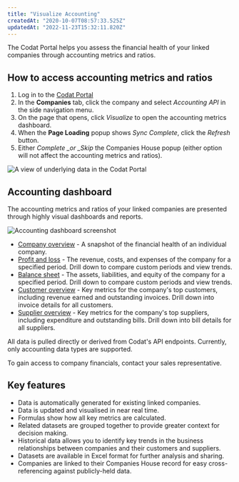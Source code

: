 ```yaml
---
title: "Visualize Accounting"
createdAt: "2020-10-07T08:57:33.525Z"
updatedAt: "2022-11-23T15:32:11.820Z"
---
```


The Codat Portal helps you assess the financial health of your linked companies through accounting metrics and ratios.

## How to access accounting metrics and ratios

1. Log in to the <a href="https://app.codat.io/" target="_blank">Codat Portal</a>
2. In the **Companies** tab, click the company and select _Accounting API_ in the side navigation menu.
3. On the page that opens, click _Visualize_ to open the accounting metrics dashboard.
4. When the **Page Loading** popup shows _Sync Complete_, click the _Refresh_ button.
5. Either _Complete \_or \_Skip_ the Companies House popup (either option will not affect the accounting metrics and ratios).

![A view of underlying data in the Codat Portal](https://files.readme.io/530d62e-Visualize_1.png)

## Accounting dashboard

The accounting metrics and ratios of your linked companies are presented through highly visual dashboards and reports.

![Accounting dashboard screenshot](https://files.readme.io/022dcc5-Accounting2.png)

- [Company overview](https://docs.codat.io/docs/company-overview) - A snapshot of the financial health of an individual company.
- [Profit and loss](https://docs.codat.io/docs/profit-and-loss) - The revenue, costs, and expenses of the company for a specified period. Drill down to compare custom periods and view trends.
- [Balance sheet](https://docs.codat.io/docs/balance-sheet) - The assets, liabilities, and equity of the company for a specified period. Drill down to compare custom periods and view trends.
- [Customer overview](https://docs.codat.io/docs/company-overview) - Key metrics for the company's top customers, including revenue earned and outstanding invoices. Drill down into invoice details for all customers.
- [Supplier overview](https://docs.codat.io/docs/supplier-overview) - Key metrics for the company's top suppliers, including expenditure and outstanding bills. Drill down into bill details for all suppliers.

All data is pulled directly or derived from Codat's API endpoints. Currently, only accounting data types are supported.

To gain access to company financials, contact your sales representative.

## Key features

- Data is automatically generated for existing linked companies.
- Data is updated and visualised in near real time.
- Formulas show how all key metrics are calculated.
- Related datasets are grouped together to provide greater context for decision making.
- Historical data allows you to identify key trends in the business relationships between companies and their customers and suppliers.
- Datasets are available in Excel format for further analysis and sharing.
- Companies are linked to their Companies House record for easy cross-referencing against publicly-held data.
